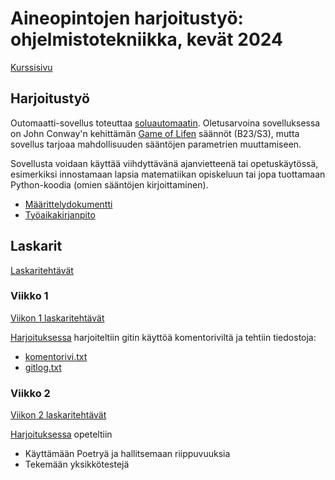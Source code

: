 # Aineopintojen harjoitustyö: ohjelmistotekniikka, kevät 2024

[Kurssisivu](https://ohjelmistotekniikka-hy.github.io/)

## Harjoitustyö

Outomaatti-sovellus toteuttaa [soluautomaatin](https://fi.wikipedia.org/wiki/Soluautomaatti). Oletusarvoina sovelluksessa on John Conway'n kehittämän [Game of Lifen](https://fi.wikipedia.org/wiki/Game_of_Life) säännöt (B23/S3), mutta sovellus tarjoaa mahdollisuuden sääntöjen parametrien muuttamiseen.

Sovellusta voidaan käyttää viihdyttävänä ajanvietteenä tai opetuskäytössä, esimerkiksi innostamaan lapsia matematiikan opiskeluun tai jopa tuottamaan Python-koodia (omien sääntöjen kirjoittaminen).

- [Määrittelydokumentti](dokumentaatio/vaatimusmaarittely.md)
- [Työaikakirjanpito](dokumentaatio/tuntikirjanpito.md)

## Laskarit

[Laskaritehtävät](laskarit/)

### Viikko 1

[Viikon 1 laskaritehtävät](laskarit/viikko1/)

[Harjoituksessa](https://ohjelmistotekniikka-hy.github.io/python/viikko1) harjoiteltiin gitin käyttöä komentoriviltä ja tehtiin tiedostoja:
- [komentorivi.txt](laskarit/viikko1/komentorivi.txt)
- [gitlog.txt](laskarit/viikko1/gitlog.txt)

### Viikko 2

[Viikon 2 laskaritehtävät](laskarit/viikko2/)

[Harjoituksessa](https://ohjelmistotekniikka-hy.github.io/python/viikko2) opeteltiin
- Käyttämään Poetryä ja hallitsemaan riippuvuuksia
- Tekemään yksikkötestejä
